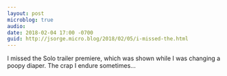 ```yaml
---
layout: post
microblog: true
audio: 
date: 2018-02-04 17:00 -0700
guid: http://jsorge.micro.blog/2018/02/05/i-missed-the.html
---
```

I missed the Solo trailer premiere, which was shown while I was changing a poopy diaper. The crap I endure sometimes...
